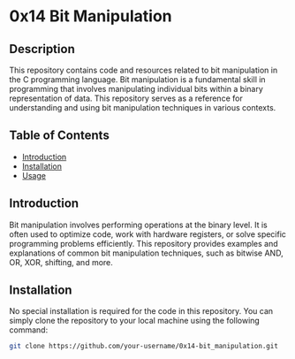 # 0x14 Bit Manipulation

## Description

This repository contains code and resources related to bit manipulation in the C programming language. Bit manipulation is a fundamental skill in programming that involves manipulating individual bits within a binary representation of data. This repository serves as a reference for understanding and using bit manipulation techniques in various contexts.

## Table of Contents

- [Introduction](#introduction)
- [Installation](#installation)
- [Usage](#usage)

## Introduction

Bit manipulation involves performing operations at the binary level. It is often used to optimize code, work with hardware registers, or solve specific programming problems efficiently. This repository provides examples and explanations of common bit manipulation techniques, such as bitwise AND, OR, XOR, shifting, and more.

## Installation

No special installation is required for the code in this repository. You can simply clone the repository to your local machine using the following command:

```bash
git clone https://github.com/your-username/0x14-bit_manipulation.git



